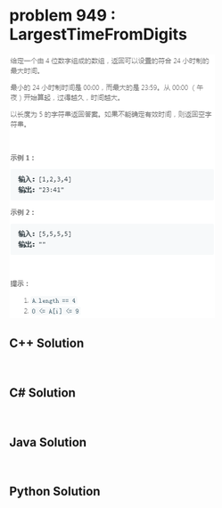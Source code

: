 
# problem 949 : LargestTimeFromDigits

<img src="https://github.com/Peefy/PeefyLeetCode/blob/master/doc/901-1000/949.LargestTimeFromDigits/problem.png"/>

## C++ Solution

```c++



```

## C# Solution

```csharp



```

## Java Solution

```java



```

## Python Solution

```python



```





